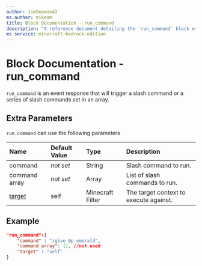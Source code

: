 ```yaml
---
author: JimSeaman42
ms.author: mikeam
title: Block Documentation - run_command
description: "A reference document detailing the 'run_command' block event response"
ms.service: minecraft-bedrock-edition
---
```


# Block Documentation - run_command

`run_command` is an event response that will trigger a slash command or a series of slash commands set in an array.

## Extra Parameters

`run_command` can use the following parameters

|Name |Default Value  |Type  |Description  |
|:----------|:----------|:----------|:----------|
|command|*not set* |String|  Slash command to run. |
|command array|*not set* | Array|  List of slash commands to run. |
|[target](../../../EntityReference/Examples/FilterList.md)| self| Minecraft Filter|  The target context to execute against. |

## Example

```json
"run_command":{
    "command" : "/give @p emerald",
    "command array": [], //not used
    "target" : "self"
}
```
